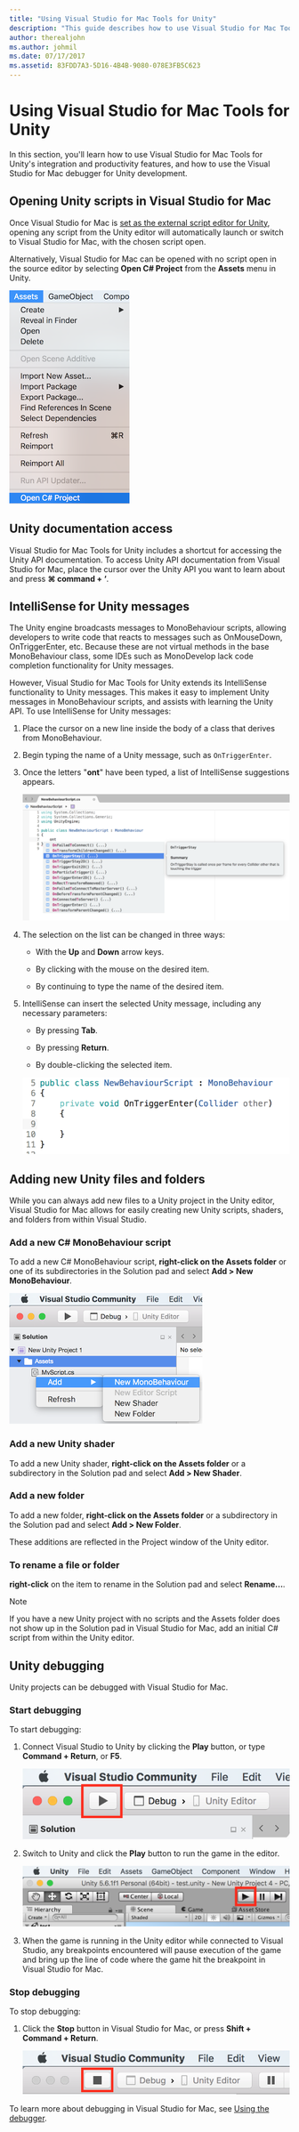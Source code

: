 ```yaml
---
title: "Using Visual Studio for Mac Tools for Unity"
description: "This guide describes how to use Visual Studio for Mac Tools for Unity extension"
author: therealjohn
ms.author: johmil
ms.date: 07/17/2017
ms.assetid: 83FDD7A3-5D16-4B4B-9080-078E3FB5C623
---
```

# Using Visual Studio for Mac Tools for Unity

In this section, you'll learn how to use Visual Studio for Mac Tools for Unity's integration and productivity features, and how to use the Visual Studio for Mac debugger for Unity development.

## Opening Unity scripts in Visual Studio for Mac

Once Visual Studio for Mac is [set as the external script editor for Unity](setup-vsmac-tools-unity.md#configure-unity-for-use-with-visual-studio-for-mac), opening any script from the Unity editor will automatically launch or switch to Visual Studio for Mac, with the chosen script open.

Alternatively, Visual Studio for Mac can be opened with no script open in the source editor by selecting **Open C# Project** from the **Assets** menu in Unity.

![Open C# project](media/using-vsmac-tools-unity-image1.png)

## Unity documentation access

Visual Studio for Mac Tools for Unity includes a shortcut for accessing the Unity API documentation. To access Unity API documentation from Visual Studio for Mac, place the cursor over the Unity API you want to learn about and press **⌘ command + ‘**.

## IntelliSense for Unity messages
The Unity engine broadcasts messages to MonoBehaviour scripts, allowing developers to write code that reacts to messages such as OnMouseDown, OnTriggerEnter, etc. Because these are not virtual methods in the base MonoBehaviour class, some IDEs such as MonoDevelop lack code completion functionality for Unity messages.

However, Visual Studio for Mac Tools for Unity extends its IntelliSense functionality to Unity messages. This makes it easy to implement Unity messages in MonoBehaviour scripts, and assists with learning the Unity API. To use IntelliSense for Unity messages:

1. Place the cursor on a new line inside the body of a class that derives from MonoBehaviour.

2. Begin typing the name of a Unity message, such as `OnTriggerEnter`.

3. Once the letters "**ont**" have been typed, a list of IntelliSense suggestions appears.

   ![Using IntelliSense](media/using-vsmac-tools-unity-image2.png)

4. The selection on the list can be changed in three ways:

   * With the **Up** and **Down** arrow keys.

   * By clicking with the mouse on the desired item.

   * By continuing to type the name of the desired item.

5. IntelliSense can insert the selected Unity message, including any necessary parameters:

   * By pressing **Tab**.

   * By pressing **Return**.

   * By double-clicking the selected item.

   ![Insert Unity message from IntelliSense](media/using-vsmac-tools-unity-image3.png)

## Adding new Unity files and folders

While you can always add new files to a Unity project in the Unity editor, Visual Studio for Mac allows for easily creating new Unity scripts, shaders, and folders from within Visual Studio.

### Add a new C# MonoBehaviour script

To add a new C# MonoBehaviour script, **right-click on the Assets folder** or one of its subdirectories in the Solution pad and select **Add > New MonoBehaviour**.

![Add new MonoBehaviour](media/using-vsmac-tools-unity-image4.png)

### Add a new Unity shader

To add a new Unity shader, **right-click on the Assets folder** or a subdirectory in the Solution pad and select **Add > New Shader**.

### Add a new folder

To add a new folder, **right-click on the Assets folder** or a subdirectory in the Solution pad and select **Add > New Folder**.

These additions are reflected in the Project window of the Unity editor.

### To rename a file or folder
**right-click** on the item to rename in the Solution pad and select **Rename...**.

> [!NOTE]
> If you have a new Unity project with no scripts and the Assets folder does not show up in the Solution pad in Visual Studio for Mac, add an initial C# script from within the Unity editor.

## Unity debugging

Unity projects can be debugged with Visual Studio for Mac.

### Start debugging

To start debugging:

1. Connect Visual Studio to Unity by clicking the **Play** button, or type **Command + Return**, or **F5**.

   ![Click Play in Visual Studio](media/using-vsmac-tools-unity-image5.png)

2. Switch to Unity and click the **Play** button to run the game in the editor.

   ![Click Play in Unity](media/using-vsmac-tools-unity-image6.png)

3. When the game is running in the Unity editor while connected to Visual Studio, any breakpoints encountered will pause execution of the game and bring up the line of code where the game hit the breakpoint in Visual Studio for Mac.

### Stop debugging

To stop debugging:

1. Click the **Stop** button in Visual Studio for Mac, or press **Shift + Command + Return**.

   ![Click Stop in Visual Studio](media/using-vsmac-tools-unity-image7.png)

To learn more about debugging in Visual Studio for Mac, see [Using the debugger](debugging.md).
